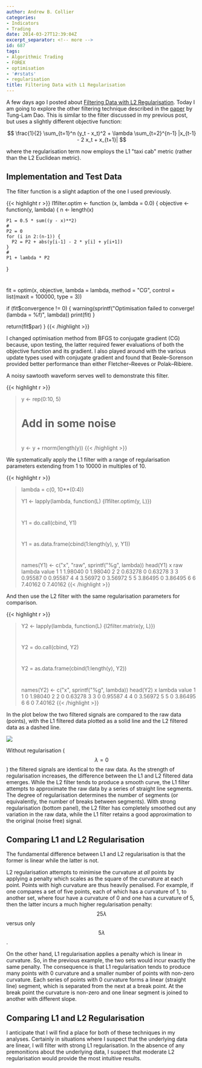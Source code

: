 ```yaml
---
author: Andrew B. Collier
categories:
- Indicators
- Trading
date: 2014-03-27T12:39:04Z
excerpt_separator: <!-- more -->
id: 687
tags:
- Algorithmic Trading
- FOREX
- optimisation
- '#rstats'
- regularisation
title: Filtering Data with L1 Regularisation
---
```


A few days ago I posted about [Filtering Data with L2 Regularisation](http://www.exegetic.biz/blog/2014/03/filtering-data-with-l2-regularisation/). Today I am going to explore the other filtering technique described in the [paper](http://arxiv.org/abs/1403.4069) by Tung-Lam Dao. <!--more--> This is similar to the filter discussed in my previous post, but uses a slightly different objective function:

$$ \frac{1}{2} \sum_{t=1}^n (y_t - x_t)^2 + \lambda \sum_{t=2}^{n-1} |x_{t-1} - 2 x_t + x_{t+1}| $$

where the regularisation term now employs the L1 "taxi cab" metric (rather than the L2 Euclidean metric).

## Implementation and Test Data

The filter function is a slight adaption of the one I used previously.

{{< highlight r >}}
l1filter.optim <- function (x, lambda = 0.0) {
  objective <- function(y, lambda) {
    n <- length(x)
    
    P1 = 0.5 * sum((y - x)**2)
    #
    P2 = 0
    for (i in 2:(n-1)) {
      P2 = P2 + abs(y[i-1] - 2 * y[i] + y[i+1])
    }
    #
    P1 + lambda * P2
  }
  #
  fit = optim(x, objective, lambda = lambda, method = "CG", control = list(maxit = 100000, type = 3))
  
  if (fit$convergence != 0) {
    warning(sprintf("Optimisation failed to converge! (lambda = %f)", lambda))
    print(fit)
  }
  
  return(fit$par)
}
{{< /highlight >}}

I changed optimisation method from BFGS to conjugate gradient (CG) because, upon testing, the latter required fewer evaluations of both the objective function and its gradient. I also played around with the various update types used with conjugate gradient and found that Beale–Sorenson provided better performance than either Fletcher–Reeves or Polak–Ribiere.

A noisy sawtooth waveform serves well to demonstrate this filter.

{{< highlight r >}}
> y <- rep(0:10, 5)
> #
> # Add in some noise
> #
> y <- y + rnorm(length(y))
{{< /highlight >}}

We systematically apply the L1 filter with a range of regularisation parameters extending from 1 to 10000 in multiples of 10.

{{< highlight r >}}
> lambda = c(0, 10**(0:4))
> 
> Y1 <- lapply(lambda, function(L) {l1filter.optim(y, L)})
> #
> Y1 = do.call(cbind, Y1)
> #
> Y1 = as.data.frame(cbind(1:length(y), y, Y1))
> #
> names(Y1) <- c("x", "raw", sprintf("%g", lambda))
> head(Y1)
  x     raw lambda   value
1 1 1.98040      0 1.98040
2 2 0.63278      0 0.63278
3 3 0.95587      0 0.95587
4 4 3.56972      0 3.56972
5 5 3.86495      0 3.86495
6 6 7.40162      0 7.40162
{{< /highlight >}}

And then use the L2 filter with the same regularisation parameters for comparison.

{{< highlight r >}}
> Y2 <- lapply(lambda, function(L) {l2filter.matrix(y, L)})
> #
> Y2 = do.call(cbind, Y2)
> #
> Y2 = as.data.frame(cbind(1:length(y), Y2))
> #
> names(Y2) <- c("x", sprintf("%g", lambda))
> head(Y2)
  x lambda   value
1 1      0 1.98040
2 2      0 0.63278
3 3      0 0.95587
4 4      0 3.56972
5 5      0 3.86495
6 6      0 7.40162
{{< /highlight >}}

In the plot below the two filtered signals are compared to the raw data (points), with the L1 filtered data plotted as a solid line and the L2 filtered data as a dashed line.

<img src="/img/2014/03/illustration-L1-optimisation.png">

Without regularisation ($$ \lambda = 0 $$) the filtered signals are identical to the raw data. As the strength of regularisation increases, the difference between the L1 and L2 filtered data emerges. While the L2 filter tends to produce a smooth curve, the L1 filter attempts to approximate the raw data by a series of straight line segments. The degree of regularisation determines the number of segments (or equivalently, the number of breaks between segments). With strong regularisation (bottom panel), the L2 filter has completely smoothed out any variation in the raw data, while the L1 filter retains a good approximation to the original (noise free) signal.

## Comparing L1 and L2 Regularisation

The fundamental difference between L1 and L2 regularisation is that the former is linear while the latter is not.

L2 regularisation attempts to minimise the curvature at _all_ points by applying a penalty which scales as the square of the curvature at each point. Points with high curvature are thus heavily penalised. For example, if one compares a set of five points, each of which has a curvature of 1, to another set, where four have a curvature of 0 and one has a curvature of 5, then the latter incurs a much higher regularisation penalty: $$ 25 \lambda $$ versus only $$ 5 \lambda $$.

On the other hand, L1 regularisation applies a penalty which is linear in curvature. So, in the previous example, the two sets would incur exactly the same penalty. The consequence is that L1 regularisation tends to produce many points with 0 curvature and a smaller number of points with non-zero curvature. Each series of points with 0 curvature forms a linear (straight line) segment, which is separated from the next at a break point. At the break point the curvature is non-zero and one linear segment is joined to another with different slope.

## Comparing L1 and L2 Regularisation

I anticipate that I will find a place for both of these techniques in my analyses. Certainly in situations where I suspect that the underlying data are linear, I will filter with strong L1 regularisation. In the absence of any premonitions about the underlying data, I suspect that moderate L2 regularisation would provide the most intuitive results.
